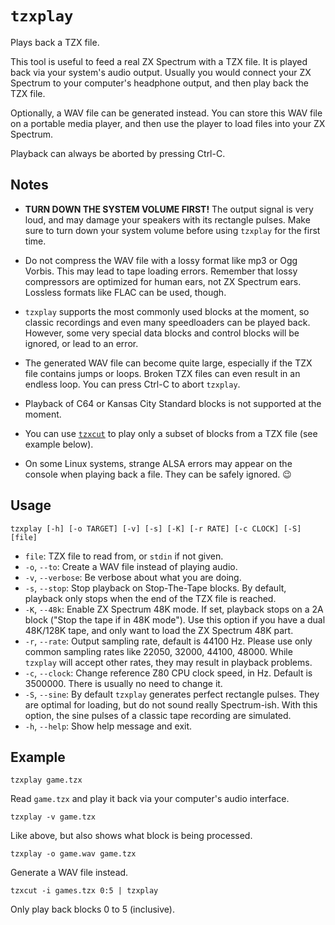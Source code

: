 # `tzxplay`

Plays back a TZX file.

This tool is useful to feed a real ZX Spectrum with a TZX file. It is played back via your system's audio output. Usually you would connect your ZX Spectrum to your computer's headphone output, and then play back the TZX file.

Optionally, a WAV file can be generated instead. You can store this WAV file on a portable media player, and then use the player to load files into your ZX Spectrum.

Playback can always be aborted by pressing Ctrl-C.

## Notes

* **TURN DOWN THE SYSTEM VOLUME FIRST!** The output signal is very loud, and may damage your speakers with its rectangle pulses. Make sure to turn down your system volume before using `tzxplay` for the first time.

* Do not compress the WAV file with a lossy format like mp3 or Ogg Vorbis. This may lead to tape loading errors. Remember that lossy compressors are optimized for human ears, not ZX Spectrum ears. Lossless formats like FLAC can be used, though.

* `tzxplay` supports the most commonly used blocks at the moment, so classic recordings and even many speedloaders can be played back. However, some very special data blocks and control blocks will be ignored, or lead to an error.

* The generated WAV file can become quite large, especially if the TZX file contains jumps or loops. Broken TZX files can even result in an endless loop. You can press Ctrl-C to abort `tzxplay`.

* Playback of C64 or Kansas City Standard blocks is not supported at the moment.

* You can use [`tzxcut`](tzxcut.md) to play only a subset of blocks from a TZX file (see example below).

* On some Linux systems, strange ALSA errors may appear on the console when playing back a file. They can be safely ignored. 😉

## Usage

```
tzxplay [-h] [-o TARGET] [-v] [-s] [-K] [-r RATE] [-c CLOCK] [-S] [file]
```

* `file`: TZX file to read from, or `stdin` if not given.
* `-o`, `--to`: Create a WAV file instead of playing audio.
* `-v`, `--verbose`: Be verbose about what you are doing.
* `-s`, `--stop`: Stop playback on Stop-The-Tape blocks. By default, playback only stops when the end of the TZX file is reached.
* `-K`, `--48k`: Enable ZX Spectrum 48K mode. If set, playback stops on a 2A block ("Stop the tape if in 48K mode"). Use this option if you have a dual 48K/128K tape, and only want to load the ZX Spectrum 48K part.
* `-r`, `--rate`: Output sampling rate, default is 44100 Hz. Please use only common sampling rates like 22050, 32000, 44100, 48000. While `tzxplay` will accept other rates, they may result in playback problems.
* `-c`, `--clock`: Change reference Z80 CPU clock speed, in Hz. Default is 3500000. There is usually no need to change it.
* `-S`, `--sine`: By default `tzxplay` generates perfect rectangle pulses. They are optimal for loading, but do not sound really Spectrum-ish. With this option, the sine pulses of a classic tape recording are simulated.
* `-h`, `--help`: Show help message and exit.

## Example

```
tzxplay game.tzx
```

Read `game.tzx` and play it back via your computer's audio interface.

```
tzxplay -v game.tzx
```

Like above, but also shows what block is being processed.

```
tzxplay -o game.wav game.tzx
```

Generate a WAV file instead.

```
tzxcut -i games.tzx 0:5 | tzxplay
```

Only play back blocks 0 to 5 (inclusive).